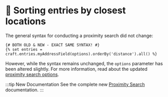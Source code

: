 # 🔧 Sorting entries by closest locations

<update-message/>

The general syntax for conducting a proximity search did not change:

```twig
{# BOTH OLD & NEW - EXACT SAME SYNTAX! #}
{% set entries = craft.entries.myAddressField(options).orderBy('distance').all() %}
```

However, while the syntax remains unchanged, the `options` parameter has been altered slightly. For more information, read about the updated [proximity search options](/proximity-search/options/).

:::tip New Documentation
See the complete new [Proximity Search](/proximity-search/) documentation.
:::
